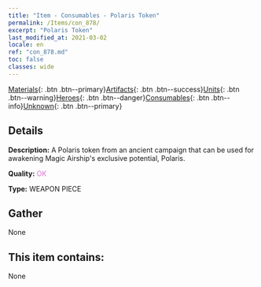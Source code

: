 ```yaml
---
title: "Item - Consumables - Polaris Token"
permalink: /Items/con_878/
excerpt: "Polaris Token"
last_modified_at: 2021-03-02
locale: en
ref: "con_878.md"
toc: false
classes: wide
---
```

 [Materials](/Items/){: .btn .btn--primary}[Artifacts](/Items/Artifacts/){: .btn .btn--success}[Units](/Items/Units/){: .btn .btn--warning}[Heroes](/Items/Heroes/){: .btn .btn--danger}[Consumables](/Items/Consumables/){: .btn .btn--info}[Unknown](/Items/Unknown/){: .btn .btn--primary}

## Details
 **Description:** A Polaris token from an ancient campaign that can be used for awakening Magic Airship's exclusive potential, Polaris.

 **Quality:** <span style="color: #DA70D6">OK</span>

 **Type:** WEAPON PIECE

## Gather

  None

## This item contains:

  None

